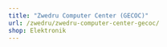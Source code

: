 ```yaml
---
title: "Zwedru Computer Center (GECOC)"
url: /zwedru/zwedru-computer-center-gecoc/
shop: Elektronik
---
```

